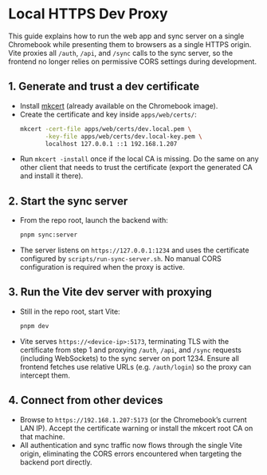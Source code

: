 # Local HTTPS Dev Proxy

This guide explains how to run the web app and sync server on a single Chromebook while presenting
them to browsers as a single HTTPS origin. Vite proxies all `/auth`, `/api`, and `/sync` calls to
the sync server, so the frontend no longer relies on permissive CORS settings during development.

## 1. Generate and trust a dev certificate
- Install [mkcert](https://github.com/FiloSottile/mkcert) (already available on the Chromebook image).
- Create the certificate and key inside `apps/web/certs/`:
  ```bash
  mkcert -cert-file apps/web/certs/dev.local.pem \
         -key-file apps/web/certs/dev.local-key.pem \
         localhost 127.0.0.1 ::1 192.168.1.207
  ```
- Run `mkcert -install` once if the local CA is missing. Do the same on any other client that needs
  to trust the certificate (export the generated CA and install it there).

## 2. Start the sync server
- From the repo root, launch the backend with:
  ```bash
  pnpm sync:server
  ```
- The server listens on `https://127.0.0.1:1234` and uses the certificate configured by
  `scripts/run-sync-server.sh`. No manual CORS configuration is required when the proxy is active.

## 3. Run the Vite dev server with proxying
- Still in the repo root, start Vite:
  ```bash
  pnpm dev
  ```
- Vite serves `https://<device-ip>:5173`, terminating TLS with the certificate from step 1 and proxying
  `/auth`, `/api`, and `/sync` requests (including WebSockets) to the sync server on port 1234.
  Ensure all frontend fetches use relative URLs (e.g. `/auth/login`) so the proxy can intercept them.

## 4. Connect from other devices
- Browse to `https://192.168.1.207:5173` (or the Chromebook’s current LAN IP). Accept the certificate
  warning or install the mkcert root CA on that machine.
- All authentication and sync traffic now flows through the single Vite origin, eliminating the
  CORS errors encountered when targeting the backend port directly.
